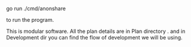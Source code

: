 go run ./cmd/anonshare

to run the program.

This is modular software.
All the plan details are in Plan directory . and in Development dir you can find the flow of development we will be using.
